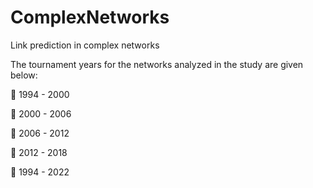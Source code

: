 # ComplexNetworks

Link prediction in complex networks

The tournament years for the networks analyzed in the study are given below:

🔸 1994 - 2000

🔸 2000 - 2006

🔸 2006 - 2012

🔸 2012 - 2018

🔸 1994 - 2022

